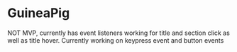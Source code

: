 # GuineaPig

NOT MVP,
currently has event listeners working for title and section click as well as title hover.
Currently working on keypress event and button events